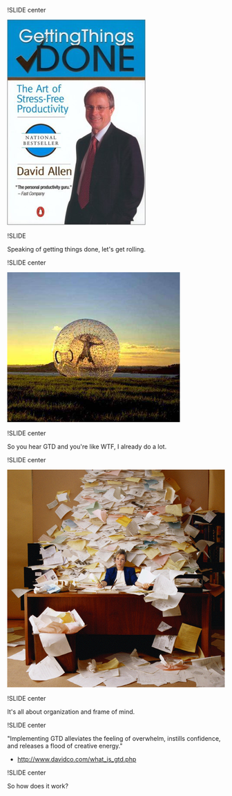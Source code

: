 !SLIDE center

![GTD Book](gtd-book.jpg)

!SLIDE

Speaking of getting things done, let's get rolling.

!SLIDE center

![Zorbing](zorbing.jpg)

!SLIDE center

So you hear GTD and you're like WTF, I already do a lot.

!SLIDE center

![Paperwork](paperwork.gif)

!SLIDE center

It's all about organization and frame of mind.

!SLIDE center

"Implementing GTD alleviates the feeling of overwhelm, instills confidence, and releases a flood of creative energy."
 - http://www.davidco.com/what_is_gtd.php

!SLIDE center

So how does it work?
